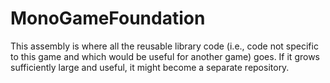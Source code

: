 ﻿# MonoGameFoundation

This assembly is where all the reusable library code (i.e., code not specific to this game and which would be useful for another game) goes. If it grows sufficiently large and useful, it might become a separate repository.